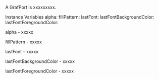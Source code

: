 A GrafPort is xxxxxxxxx.Instance Variables	alpha:		<Object>	fillPattern:		<Object>	lastFont:		<Object>	lastFontBackgroundColor:		<Object>	lastFontForegroundColor:		<Object>alpha	- xxxxxfillPattern	- xxxxxlastFont	- xxxxxlastFontBackgroundColor	- xxxxxlastFontForegroundColor	- xxxxx